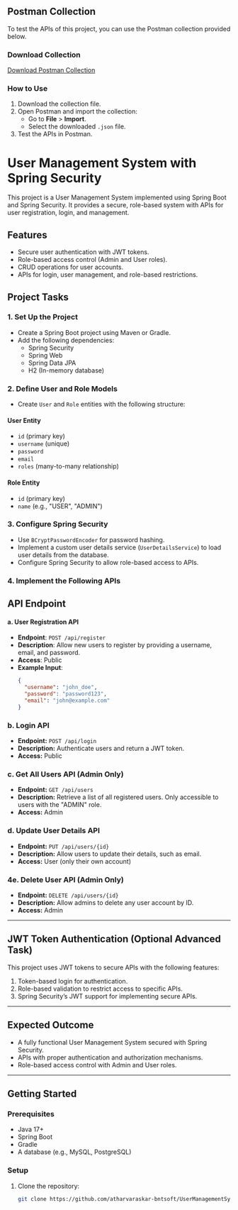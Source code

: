 ## Postman Collection

To test the APIs of this project, you can use the Postman collection provided below.

### Download Collection
[Download Postman Collection](https://github.com/atharvaraskar-bntsoft/UserManagementSystemWithSpringSecurity/blob/main/UserManagementSystemCollection.json)

### How to Use
1. Download the collection file.
2. Open Postman and import the collection:
   - Go to **File** > **Import**.
   - Select the downloaded `.json` file.
3. Test the APIs in Postman.

# User Management System with Spring Security

This project is a User Management System implemented using Spring Boot and Spring Security. It provides a secure, role-based system with APIs for user registration, login, and management.


## Features
- Secure user authentication with JWT tokens.
- Role-based access control (Admin and User roles).
- CRUD operations for user accounts.
- APIs for login, user management, and role-based restrictions.

## Project Tasks

### 1. Set Up the Project
- Create a Spring Boot project using Maven or Gradle.
- Add the following dependencies:
  - Spring Security
  - Spring Web
  - Spring Data JPA
  - H2 (In-memory database)

### 2. Define User and Role Models
- Create `User` and `Role` entities with the following structure:

#### User Entity
- `id` (primary key)
- `username` (unique)
- `password`
- `email`
- `roles` (many-to-many relationship)

#### Role Entity
- `id` (primary key)
- `name` (e.g., "USER", "ADMIN")

### 3. Configure Spring Security
- Use `BCryptPasswordEncoder` for password hashing.
- Implement a custom user details service (`UserDetailsService`) to load user details from the database.
- Configure Spring Security to allow role-based access to APIs.

### 4. Implement the Following APIs
## API Endpoint

#### a. User Registration API
- **Endpoint**: `POST /api/register`
- **Description**: Allow new users to register by providing a username, email, and password.
- **Access**: Public
- **Example Input**:
  ```json
  {
    "username": "john_doe",
    "password": "password123",
    "email": "john@example.com"
  }


### **b. Login API**
- **Endpoint:** `POST /api/login`
- **Description:** Authenticate users and return a JWT token.
- **Access:** Public

### **c. Get All Users API (Admin Only)**
- **Endpoint:** `GET /api/users`
- **Description:** Retrieve a list of all registered users. Only accessible to users with the "ADMIN" role.
- **Access:** Admin

### **d. Update User Details API**
- **Endpoint:** `PUT /api/users/{id}`
- **Description:** Allow users to update their details, such as email.
- **Access:** User (only their own account)

### **4e. Delete User API (Admin Only)**
- **Endpoint:** `DELETE /api/users/{id}`
- **Description:** Allow admins to delete any user account by ID.
- **Access:** Admin

---

## JWT Token Authentication (Optional Advanced Task)
This project uses JWT tokens to secure APIs with the following features:
1. Token-based login for authentication.
2. Role-based validation to restrict access to specific APIs.
3. Spring Security’s JWT support for implementing secure APIs.

---

## Expected Outcome
- A fully functional User Management System secured with Spring Security.
- APIs with proper authentication and authorization mechanisms.
- Role-based access control with Admin and User roles.

---

## Getting Started

### Prerequisites
- Java 17+
- Spring Boot
- Gradle
- A database (e.g., MySQL, PostgreSQL)

### Setup
1. Clone the repository:
   ```bash
   git clone https://github.com/atharvaraskar-bntsoft/UserManagementSystemWithSpringSecurity.git
